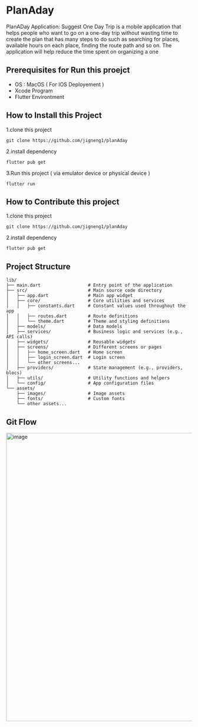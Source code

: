 # PlanAday

PlanADay Application: Suggest One Day Trip is a mobile application that helps people who
want to go on a one-day trip without wasting time to create the plan that has many steps to do
such as searching for places, available hours on each place, finding the route path and so on. The
application will help reduce the time spent on organizing a one

## Prerequisites for Run this proejct
- OS : MacOS ( For IOS Deployement )
- Xcode Program
- Flutter Environtment

## How to Install this Project 

1.clone this project

` git clone https://github.com/jigneng1/planAday `

2.install dependency

` flutter pub get `

3.Run this project ( via emulator device or physical device )

` flutter run `

## How to Contribute this project

1.clone this project 

` git clone https://github.com/jigneng1/planAday `

2.install dependency

` flutter pub get `

## Project Structure 
```
lib/
├── main.dart                  # Entry point of the application
├── src/                       # Main source code directory
│   ├── app.dart               # Main app widget
│   ├── core/                  # Core utilities and services
│   │   ├── constants.dart     # Constant values used throughout the app
│   │   ├── routes.dart        # Route definitions
│   │   └── theme.dart         # Theme and styling definitions
│   ├── models/                # Data models
│   ├── services/              # Business logic and services (e.g., API calls)
│   ├── widgets/               # Reusable widgets
│   ├── screens/               # Different screens or pages
│   │   ├── home_screen.dart   # Home screen
│   │   ├── login_screen.dart  # Login screen
│   │   └── other screens...
│   ├── providers/             # State management (e.g., providers, blocs)
│   ├── utils/                 # Utility functions and helpers
│   └── config/                # App configuration files
└── assets/
    ├── images/                # Image assets
    ├── fonts/                 # Custom fonts
    └── other assets...
```

## Git Flow  
<img width="783" alt="image" src="https://github.com/user-attachments/assets/c251e88f-a920-40df-b9f6-04f60a2be785">

